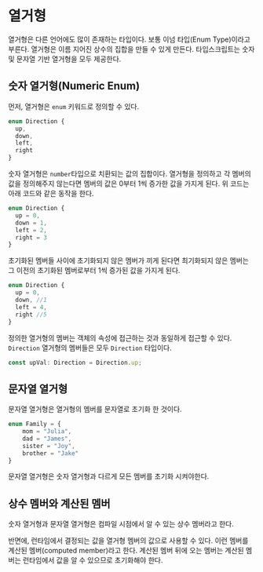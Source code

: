 # 열거형

열거형은 다른 언어에도 많이 존재하는 타입이다.
보통 이넘 타입(Enum Type)이라고 부른다.
열거형은 이름 지어진 상수의 집합을 만들 수 있게 만든다.
타입스크립트는 숫자 및 문자열 기반 열거형을 모두 제공한다.

## 숫자 열거형(Numeric Enum)

먼저, 열거형은 `enum` 키워드로 정의할 수 있다.

```ts
enum Direction {
  up,
  down,
  left,
  right
}
```

숫자 열거형은 `number`타입으로 치환되는 값의 집합이다.
열거형을 정의하고 각 멤버의 값을 정의해주지 않는다면 멤버의 값은 0부터 1씩 증가한 값을 가지게 된다.
위 코드는 아래 코드와 같은 동작을 한다.

```ts
enum Direction {
  up = 0,
  down = 1,
  left = 2,
  right = 3
}
```

초기화된 멤버들 사이에 초기화되지 않은 멤버가 끼게 된다면 최기화되지 않은 멤버는 그 이전의 초기화된 멤버로부터 1씩 증가된 값을 가지게 된다.

```ts
enum Direction {
  up = 0,
  down, //1
  left = 4,
  right //5
}
```

정의한 열거형의 멤버는 객체의 속성에 접근하는 것과 동일하게 접근할 수 있다.
`Direction` 열거형의 멤버들은 모두 `Direction` 타입이다.

```ts
const upVal: Direction = Direction.up;
```

## 문자열 열거형

문자열 열거형은 열거형의 멤버를 문자열로 초기화 한 것이다.

```ts
enum Family = {
    mom = "Julia",
    dad = "James",
    sister = "Joy",
    brother = "Jake"
}
```

문자열 열거형은 숫자 열거형과 다르게 모든 멤버를 초기화 시켜야한다.

## 상수 멤버와 계산된 멤버

숫자 열거형과 문자열 열거형은 컴파일 시점에서 알 수 있는 상수 멤버라고 한다.

반면에, 런타임에서 결정되는 값을 열거형 멤버의 값으로 사용할 수 있다.
이런 멤버를 계산된 멤버(computed member)라고 한다.
계산된 멤버 뒤에 오는 멤버는 계산된 멤버는 런타임에서 값을 알 수 있으므로 초기화해야 한다.
